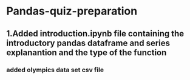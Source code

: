 # Pandas-quiz-preparation
## 1.Added introduction.ipynb file containing the introductory pandas dataframe and series explanantion and the type of the function
### added olympics data set csv file 
